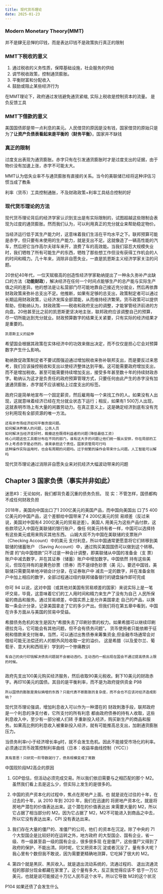 ```yaml
---
title: 现代货币理论 
date: 2025-01-23
---
```


### Modern Monetary Theory(MMT)

并不是肆无忌惮的印钱，而是表达印钱不是政策执行真正的限制




### MMT下税收的意义

1. 通过税收的义务性质，保障基础设施，社会服务的供给
2. 调节税收政策，控制通货膨胀。
3. 平衡财富和分配收入
4. 鼓励或阻止某些经济行为


在MMT理论下，政府通过发钱避免通货紧缩, 实际上税收是控制资本的流量。
是负反馈工具


### MMT下借款的意义

美国国债即是带一点利息的美元。人民借贷的原因是没有钱，国家借贷的原始只是为了**让资产负债表看起来是平衡的（财务平衡）**。国家并不缺钱


### 真正的限制

过度支出表现为通货膨胀。赤字只有在引发通货膨胀时才是过度支出的证据，由于物价没有加速上涨，赤字不可能太大。

MMT认为低失业率不与通货膨胀有直接的关系。当今的美联储已经将这种评估习惯当成了教条

利率（货币）工具控制通胀，不及财政政策+利率工具结合控制的好


### 现代货币理论的方法

现代货币理论背后的经济学家认识到支出是有实际限制的，试图超越这些限制会表现为过度的通货膨胀。然而我们认为，可以利用真正的充分就业来帮助稳定物价。

当经济运行低于其生产能力时，这意味着我们生活在平均水平之下。联邦预算可能是赤字，但只要有未使用的生产能力，就是支出不足。这就像造了一辆高性能的汽车，然后把它当作高尔夫球车来开，浪费了车的高效能。当我们容忍大规模失业时，我们牺牲了所有可能生产的东西，牺牲了那些想工作但没有获得工作机会的人的时间和精力。几十年来，消除非自愿失业，一直是凯恩斯主义经济学家关注的问题。

20世纪40年代，一位天赋极高的创造性经济学家勒纳提出了一种永久弥补产出缺口的方法（**功能财政**），解决经济在任何一个时间点能够生产的总产能与实际生产值之间的差异。他的想法是让私营部门尽可能地靠自己接近充分就业，然后再依靠财政政策来弥补总支出不足。他推断，如果有足够的总支出，政策制定者可以通过长期运用财政政策，让经济发挥全部潜能，从而维持经济繁荣。货币政策可以提供帮助，但勒纳认为，财政政策——税收和政府支出的调整，才能掌管经济前进的方向盘。20他甚至比之前的凯恩斯更坚决地主张，联邦政府应该调整自己的预算，尽一切所能达到充分就业。财政预算数字的结果无关紧要，只有实际的经济结果才是重要的。

```
凯恩斯主义的延伸
```


希望国会根据其政策在实体经济中的功效来做出决定，而不仅仅是担心它会对预算数字产生什么影响。



勒纳敦促政策制定者不要试图强迫通过增加税收来弥补联邦支出，而是要反过来思考，我们应该操控税收和支出以使经济整体达到平衡。这可能需要政府增加支出，而不是增加税收。甚至可能需要持续增加支出，接受多年甚至数十年的持续财政赤字。勒纳认为这才是负责任的政府预算管理方式，只要任何由此产生的赤字没有加速通货膨胀，赤字就不应该被贴上过度支出的标签。


政府只是简单地宣布一个固定薪资，然后雇用每一个来找工作的人。如果没有人出现，这就意味着经济已经在充分就业状态下运行；相反，如果有1 500万人出现，这就表明市场上有大量的闲置劳动力。在真正意义上，这是确定经济到底有没有充分利用现有全部资源的唯一方法。

``` 
还有非市场经济如何平衡贪腐问题。
如何解决养懒人的问题，公务人员
如何解决当经济变好时，裁撤这些既得利益者的问题(降低最低工资)
核心问题这些工具都分布在不同的部门，谁有这大手的问题让他们统一服从安排，你在局部的工作上考虑赤字是必然的，谁来承担这个责任。国家资管局可行吗
这种操作实际运用时，也会有周期的问题吗。过于频繁的操作会带来什么问题。人工智能可以解吗
```

现代货币理论通过消除非自愿失业来对抗经济大幅波动带来的问题


## Chapter 3 国家负债（事实并非如此）

迷思#3：无论如何，我们都背负着沉重的债务负担。
现 实：不管怎样，国债都构不成任何财政负担


2018年，美国向中国出口了1 200亿美元的美国产品，而中国向美国出
口了5 400亿美元的中国产品，这个差额给中国带来了4 200亿美元的贸
易顺差（反过来说，美国对中国有4 200亿美元的贸易逆差）。美国人
用美元为这些产品付款，这些款项记入中国在美联储的银行账户，像任
何美元持有者一样，中国可以选择持有这些美元或用来购买其他东西。
山姆大叔不为中国在美联储的支票账户（Checking Account）中的美元
支付利息，所以中国通常更愿意将它们转移到美联储的储蓄账户
（Saving Account）中，通过购买美国国债可以做到这个转移。所谓
的“向中国借款”只不过是一种会计调整，即美联储从中国的准备金（支
票）账户中减去数字，并在其证券（储蓄）账户中增加数字。中国依然
持有这些美元，但现在持有的是黄色钞票（债券）而不是绿色钞票（美
元）。要还中国钱，美联储只需要简单地冲销会计分录，在证券账户中
减去一定的数字，并在准备金账户中加上相应的数字，全部过程通过纽约联邦储备银行的键盘操作即可完成

你可
94
以说，这对中国（或其他对美国有贸易顺差的国家）来说实际上是一笔
坏交易，毕竟，这意味着它们的工人用时间和精力来生产了没有为自己
人民所保留的商品和服务。通过贸易顺差，中国实质上是允许美国拿走
自己的产品，以换取一条会计分录，记录美国拿走了它的多少产出。但我们将在第五章中看到，中国在许多方面从与美国的贸易中受益。


希腊债务危机的发生是因为“希腊失去了印刷钞票的权力。如果希腊可以继续印刷德拉克马，它可能会有其他问题，但不会有债务问题”。
货币使用者只能依赖于征税和借款来支付账单。当然，可以通过出售债券来筹集资金,但金融市场通常会对借给可能无法偿还的人的额外风险收取一定的溢价。
这是希腊（以及爱尔兰、葡萄牙、意大利和西班牙）学到的一个惨痛教训

```
有自己的央行印钱解决债务问题就不会被动违约。主动违约一般出现在国会不通过提高债务上限的时候。


```

政府先支出100美元购买经济服务，然后收取90美元税收。剩下10美元的财政赤字。再印10美元的国债。其目的是平衡利率，而不是为政府提供资金 P98

```
所以国债的膨胀是类似熵增的东西？只能代表不断膨胀的复杂度，而不会也不应该对经济造成影响？
```

现代货币理论强调，增加利息收入可以作为一种潜在的
财政刺激手段，联邦政府是一个利息的净支付者，它所支付的所有利息
都由政府债券的持有人收取，这些利息收入中，至少有一部分被人们转
手重新投入经济，购买新生产的商品和服务。如果高比例的利息收入被重新投入经济，就有可能推高总支出，加剧通货膨胀压力。




当债务利率r小于经济增长率g时，就不会发生危机。因此不能接受市场化的利率。必须通过货币政策控制利率曲线（日本：收益率曲线控制（YCC））

```
真有意思！只研究一阶导数就行了，债务规模变成了常数

```

中国现阶段M2高企的原因
 
1. GDP低估，但活动必须完成交易。所以我们依旧需要与之相匹配的那个 M2。虽然我们看上去是这么少，但实际上发生的是很多的。
2. 中国的资产资本化的过程中，焦点在房地产上面。也
就是说在过往的十年，在过去的十年，从 2010 年到 2020 年，我们在迅速的
将房地产资本化，就是将房地产潜在的价值表达出来。这个潜在的价值表达出
来需要大量的 M2，所以它占据了相当部分的 M2。因为它占据了 M2，M2不可能进入到商品之中去，所以它没有表达出来，CPI 没有表达出来。
3. 我们存在大量的僵尸的、准僵尸的公司，他们
的资本在沉淀。除了中央的 71 个大型国企是比较好的在运转之外，地方政府
的大型国企、国有企业，省一级、市一级甚至县一级的国有企业，很多很多现
在是僵尸，这些僵尸又得到了政府的保护，不能出清。同时呢，它又把资本沉
淀或者沉没了。量有多大呢？我心里有个数但我不敢说，因为需要更精确地测算，它吃掉了很大的 M2。

4. 第四个就是黑灰、黑灰收入。就是退出流动系统的，流通过程的、
退出流通流程的那部分现金都藏在家里了。这个量有多大，反正我觉得应该不
低于一万亿美元，也就是说可能接近十万亿人民币这个水平。所以它导致 M2的这个状况


P104 如果还债了会发生什么
